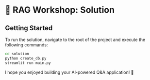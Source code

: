 # 🚀 RAG Workshop: Solution

## Getting Started
To run the solution, navigate to the root of the project and execute the following commands:

```bash
cd solution
python create_db.py
streamlit run main.py
```

I hope you enjoyed building your AI-powered Q&A application! 🎉

